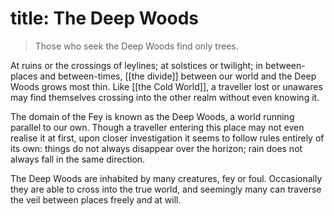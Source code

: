 title: The Deep Woods
=====
> Those who seek the Deep Woods find only trees.

At ruins or the crossings of leylines; at solstices or twilight; in between-places and between-times, [[the divide]] between our world and the Deep Woods grows most thin. Like [[the Cold World]], a traveller lost or unawares may find themselves crossing into the other realm without even knowing it.

The domain of the Fey is known as the Deep Woods, a world running parallel to our own. Though a traveller entering this place may not even realise it at first, upon closer investigation it seems to follow rules entirely of its own: things do not always disappear over the horizon; rain does not always fall in the same direction.

The Deep Woods are inhabited by many creatures, fey or foul. Occasionally they are able to cross into the true world, and seemingly many can traverse the veil between places freely and at will.